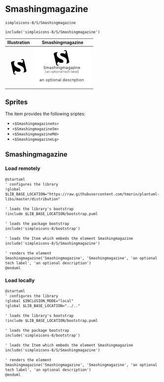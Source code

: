 # Smashingmagazine


```text
simpleicons-8/S/Smashingmagazine
```

```text
include('simpleicons-8/S/Smashingmagazine')
```



| Illustration | Smashingmagazine |
| :---: | :---: |
| ![illustration for Illustration](../../simpleicons-8/S/Smashingmagazine.png) | ![illustration for Smashingmagazine](../../simpleicons-8/S/Smashingmagazine.Local.png) |



## Sprites
The item provides the following sriptes:

- `<$SmashingmagazineXs>`
- `<$SmashingmagazineSm>`
- `<$SmashingmagazineMd>`
- `<$SmashingmagazineLg>`





## Smashingmagazine

### Load remotely
```plantuml
@startuml
' configures the library
!global $LIB_BASE_LOCATION="https://raw.githubusercontent.com/tmorin/plantuml-libs/master/distribution"

' loads the library's bootstrap
!include $LIB_BASE_LOCATION/bootstrap.puml

' loads the package bootstrap
include('simpleicons-8/bootstrap')

' loads the Item which embeds the element Smashingmagazine
include('simpleicons-8/S/Smashingmagazine')

' renders the element
Smashingmagazine('Smashingmagazine', 'Smashingmagazine', 'an optional tech label', 'an optional description')
@enduml
```

### Load locally
```plantuml
@startuml
' configures the library
!global $INCLUSION_MODE="local"
!global $LIB_BASE_LOCATION="../.."

' loads the library's bootstrap
!include $LIB_BASE_LOCATION/bootstrap.puml

' loads the package bootstrap
include('simpleicons-8/bootstrap')

' loads the Item which embeds the element Smashingmagazine
include('simpleicons-8/S/Smashingmagazine')

' renders the element
Smashingmagazine('Smashingmagazine', 'Smashingmagazine', 'an optional tech label', 'an optional description')
@enduml
```


